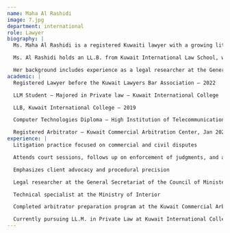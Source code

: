 ```yaml
---
name: Maha Al Rashidi
image: 7.jpg
department: international
role: Lawyer
biography: |
  Ms. Maha Al Rashidi is a registered Kuwaiti lawyer with a growing litigation practice focused on commercial and civil disputes. She currently serves as a litigator at Rawan Mishari Al Ghazali Law Firm, where she attends court sessions, follows up on enforcement of judgments, and assists in the preparation of pleadings and legal memoranda. Her practice emphasizes dedication to client advocacy and procedural precision.

  Ms. Al Rashidi holds an LL.B. from Kuwait International Law School, where she graduated with distinction (GPA 3.82), and is currently pursuing her LL.M. in Private Law at the same institution. She has also completed the arbitrator preparation program at the Kuwait Commercial Arbitration Center, qualifying her for work in alternative dispute resolution.

  Her background includes experience as a legal researcher at the General Secretariat of the Council of Ministers and a technical specialist at the Ministry of Interior.
academic: |
  Registered Lawyer before the Kuwait Lawyers Bar Association – 2022

  LLM Student – Majored in Private law – Kuwait International College

  LLB, Kuwait International College – 2019

  Computer Technologies Diploma – High Institution of Telecommunication and Navigation – 2012

  Registered Arbitrator – Kuwait Commercial Arbitration Center, Jan 2023
experience: |
  Litigation practice focused on commercial and civil disputes

  Attends court sessions, follows up on enforcement of judgments, and assists in the preparation of pleadings and legal memoranda

  Emphasizes client advocacy and procedural precision

  Legal researcher at the General Secretariat of the Council of Ministers

  Technical specialist at the Ministry of Interior

  Completed arbitrator preparation program at the Kuwait Commercial Arbitration Center

  Currently pursuing LL.M. in Private Law at Kuwait International College
---
```

